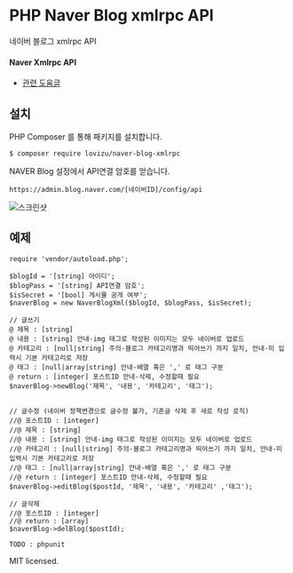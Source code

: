 # PHP Naver Blog xmlrpc API #

네이버 블로그 xmlrpc API

#### Naver Xmlrpc API ####

- [관련 도움글](https://help.naver.com/support/contents/contents.nhn?serviceNo=520&categoryNo=1812)

## 설치 ##

PHP Composer 를 통해 패키지를 설치합니다.

`$ composer require lovizu/naver-blog-xmlrpc`

NAVER Blog 설정에서 API연결 암호를 얻습니다.

`https://admin.blog.naver.com/[네이버ID]/config/api`

![스크린샷](https://k.kakaocdn.net/dn/cu6laM/btqmshfUFqO/M9wwuaVVzEiusRvmVMyyck/img.jpg)



## 예제 ##

```
require 'vendor/autoload.php';

$blogId = '[string] 아이디';
$blogPass = '[string] API연결 암호';
$isSecret = '[bool] 게시물 공개 여부';
$naverBlog = new NaverBlogXml($blogId, $blogPass, $isSecret);

// 글쓰기
@ 제목 : [string]
@ 내용 : [string] 안내-img 태그로 작성된 이미지는 모두 네이버로 업로드
@ 카테고리 : [null|string] 주의-블로그 카테고리명과 띄어쓰기 까지 일치, 안내-미 입력시 기본 카테고리로 저장
@ 태그 : [null|array|string] 안내-배열 혹은 ',' 로 태그 구분
@ return : [integer] 포스트ID 안내-삭제, 수정할때 필요
$naverBlog->newBlog('제목', '내용', '카테고리', '태그');


// 글수정 (네이버 정책변경으로 글수정 불가, 기존글 삭제 후 새로 작성 로직)
//@ 포스트ID : [integer]
//@ 제목 : [string]
//@ 내용 : [string] 안내-img 태그로 작성된 이미지는 모두 네이버로 업로드
//@ 카테고리 : [null|string] 주의-블로그 카테고리명과 띄어쓰기 까지 일치, 안내-미 입력시 기본 카테고리로 저장
//@ 태그 : [null|array|string] 안내-배열 혹은 ',' 로 태그 구분
//@ return : [integer] 포스트ID 안내-삭제, 수정할때 필요
$naverBlog->editBlog($postId, '제목', '내용', '카테고리' ,'태그');

// 글삭제
//@ 포스트ID : [integer]
//@ return : [array]
$naverBlog->delBlog($postId);
```

`TODO : phpunit`

MIT licensed.
